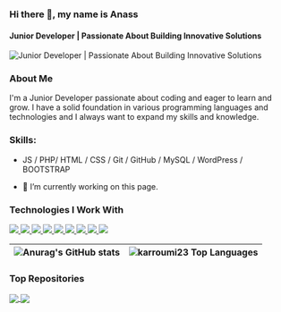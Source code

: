 ### Hi there 👋, my name is Anass
#### Junior Developer | Passionate About Building Innovative Solutions 
![Junior Developer | Passionate About Building Innovative Solutions ](https://media.licdn.com/dms/image/D4E16AQHkjaedl98IBg/profile-displaybackgroundimage-shrink_350_1400/0/1719588500610?e=1725494400&v=beta&t=7oXI37cj5BbepcjAhuUOuidNv0LBujTiI15iT_6QF0w)

### About Me 
 I'm a Junior Developer passionate about coding and eager to learn and grow. I have a solid foundation in various programming languages 
 and technologies and I always want to expand my skills and knowledge.

### Skills: 
* JS / PHP/ HTML / CSS / Git / GitHub / MySQL / WordPress / BOOTSTRAP 

- 🔭 I’m currently working on this page. 

### Technologies I Work With


 <a href="#">
<img  src="https://readme-components.vercel.app/api?component=logo&fill=black&logo=html5&svgfill=f06629">
</a> 
<a href="#">
<img  src="https://readme-components.vercel.app/api?component=logo&fill=black&logo=javascript&svgfill=f6df1c">
</a>
<a href="#">
<img  src="https://readme-components.vercel.app/api?component=logo&fill=black&logo=CSS3&svgfill=028dd1">
</a>
<a href="#">
<img  src="https://readme-components.vercel.app/api?component=logo&fill=black&logo=php&svgfill=028dd1">
</a>
<a href="#">
<img  src="https://readme-components.vercel.app/api?component=logo&fill=black&logo=git&svgfill=f34f29">
</a>
<a href="#">
<img  src="https://readme-components.vercel.app/api?component=logo&fill=black&logo=github&svgfill=e8eaea">
</a>
<a href="#">
<img  src="https://readme-components.vercel.app/api?component=logo&fill=black&logo=mysql&svgfill=F29111">
</a>
<a href="#">
<img  src="https://readme-components.vercel.app/api?component=logo&fill=black&logo=wordpress&svgfill=21759b">
</a>
<a href="#">
<img  src="https://readme-components.vercel.app/api?component=logo&fill=black&logo=bootstrap&svgfill=563d7c">
</a>

<br>
<be>



| ![Anurag's GitHub stats](https://github-readme-stats.vercel.app/api?username=karroumi23&show_icons=true)</a> | <img align="center" src="https://github-readme-stats.vercel.app/api/top-langs/?username=karroumi23&layout=compact&theme=buefy&hide_border=true" alt="karroumi23 Top Languages"/> |
| ------------- | ------------- |








### Top Repositories

<a href="https://github.com/karroumi23/CRUD-Product-Management-System">
  <img align="center" src="https://github-readme-stats.vercel.app/api/pin/?username=karroumi23&repo=CRUD-Product-Management-System&theme=buefy" />
</a>
<a href="https://github.com/karroumi23/facture-en-ligne-1">
  <img align="center" src="https://github-readme-stats.vercel.app/api/pin/?username=karroumi23&repo=facture-en-ligne-1&theme=buefy" />
</a>





